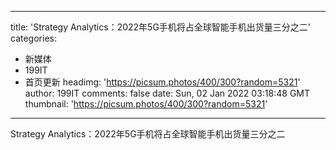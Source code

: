 
---
title: 'Strategy Analytics：2022年5G手机将占全球智能手机出货量三分之二'
categories: 
 - 新媒体
 - 199IT
 - 首页更新
headimg: 'https://picsum.photos/400/300?random=5321'
author: 199IT
comments: false
date: Sun, 02 Jan 2022 03:18:48 GMT
thumbnail: 'https://picsum.photos/400/300?random=5321'
---

<div>   
Strategy Analytics：2022年5G手机将占全球智能手机出货量三分之二  
</div>
            